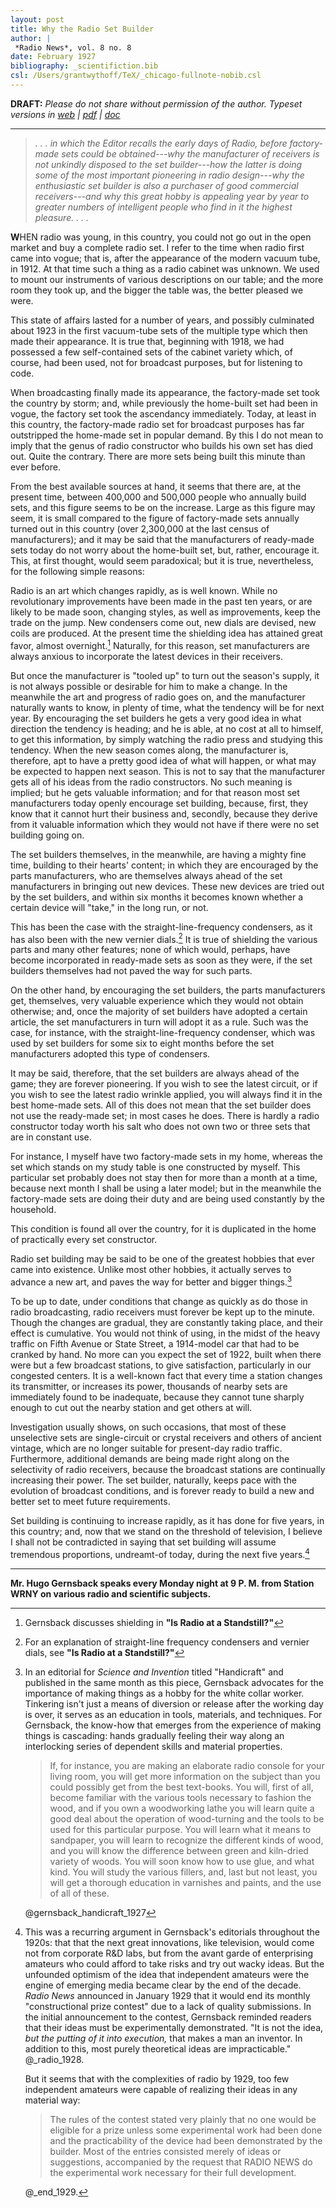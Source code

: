 ```yaml
---
layout: post
title: Why the Radio Set Builder
author: |
 *Radio News*, vol. 8 no. 8
date: February 1927
bibliography: _scientifiction.bib
csl: /Users/grantwythoff/TeX/_chicago-fullnote-nobib.csl
---
```


**DRAFT:** *Please do not share without permission of the author. Typeset versions in [web](http://gernsback.wythoff.net/192702_why_radio_set_builder.html) \| [pdf](https://github.com/gwijthoff/perversity_of_things/blob/gh-pages/typeset_drafts/192702_why_radio_set_builder.pdf?raw=true) \| [doc](https://github.com/gwijthoff/perversity_of_things/blob/gh-pages/typeset_drafts/192702_why_radio_set_builder.docx)*

* * * * * * * * 

> *. . . in which the Editor recalls the early days of Radio, before factory-made sets could be obtained---why the manufacturer of receivers is not unkindly disposed to the set builder---how the latter is doing some of the most important pioneering in radio design---why the enthusiastic set builder is also a purchaser of good commercial receivers---and why this great hobby is appealing year by year to greater numbers of intelligent people who find in it the highest pleasure. . . .*

**W**HEN radio was young, in this country, you could not go out in the open market and buy a complete radio set. I refer to the time when radio first came into vogue; that is, after the appearance of the modern vacuum tube, in 1912. At that time such a thing as a radio cabinet was unknown. We used to mount our instruments of various descriptions on our table; and the more room they took up, and the bigger the table was, the better pleased we were.

This state of affairs lasted for a number of years, and possibly culminated about 1923 in the first vacuum-tube sets of the multiple type which then made their appearance. It is true that, beginning with 1918, we had possessed a few self-contained sets of the cabinet variety which, of course, had been used, not for broadcast purposes, but for listening to code.

When broadcasting finally made its appearance, the factory-made set took the country by storm; and, while previously the home-built set had been in vogue, the factory set took the ascendancy immediately. Today, at least in this country, the factory-made radio set for broadcast purposes has far outstripped the home-made set in popular demand. By this I do not mean to imply that the genus of radio constructor who builds his own set has died out.  Quite the contrary.  There are more sets being built this minute than ever before.

From the best available sources at hand, it seems that there are, at the present time, between 400,000 and 500,000 people who annually build sets, and this figure seems to be on the increase. Large as this figure may seem, it is small compared to the figure of factory-made sets annually turned out in this country (over 2,300,000 at the last census of manufacturers); and it may be said that the manufacturers of ready-made sets today do not worry about the home-built set, but, rather, encourage it. This, at first thought, would seem paradoxical; but it is true, nevertheless, for the following simple reasons:

Radio is an art which changes rapidly, as is well known. While no revolutionary improvements have been made in the past ten years, or are likely to be made soon, changing styles, as well as improvements, keep the trade on the jump. New condensers come out, new dials are devised, new coils are produced. At the present time the shielding idea has attained great favor, almost overnight.[^shd] Naturally, for this reason, set manufacturers are always anxious to incorporate the latest devices in their receivers.

But once the manufacturer is "tooled up" to turn out the season's supply, it is not always possible or desirable for him to make a change. In the meanwhile the art and progress of radio goes on, and the manufacturer naturally wants to know, in plenty of time, what the tendency will be for next year. By encouraging the set builders he gets a very good idea in what direction the tendency is heading; and he is able, at no cost at all to himself, to get this information, by simply watching the radio press and studying this tendency. When the new season comes along, the manufacturer is, therefore, apt to have a pretty good idea of what will happen, or what may be expected to happen next season. This is not to say that the manufacturer gets all of his ideas from the radio constructors. No such meaning is implied; but he gets valuable information; and for that reason most set manufacturers today openly encourage set building, because, first, they know that it cannot hurt their business and, secondly, because they derive from it valuable information which they would not have if there were no set building going on. 

The set builders themselves, in the meanwhile, are having a mighty fine time, building to their hearts' content; in which they are encouraged by the parts manufacturers, who are themselves always ahead of the set manufacturers in bringing out new devices. These new devices are tried out by the set builders, and within six months it becomes known whether a certain device will "take," in the long run, or not.

This has been the case with the straight-line-frequency condensers, as it has also been with the new vernier dials.[^dnp] It is true of shielding the various parts and many other features; none of which would, perhaps, have become incorporated in ready-made sets as soon as they were, if the set builders themselves had not paved the way for such parts.

On the other hand, by encouraging the set builders, the parts manufacturers get, themselves, very valuable experience which they would not obtain otherwise; and, once the majority of set builders have adopted a certain article, the set manufacturers in turn will adopt it as a rule. Such was the case, for instance, with the straight-line-frequency condenser, which was used by set builders for some six to eight months before the set manufacturers adopted this type of condensers.

It may be said, therefore, that the set builders are always ahead of the game; they are forever pioneering. If you wish to see the latest circuit, or if you wish to see the latest radio wrinkle applied, you will always find it in the best home-made sets. All of this does not mean that the set builder does not use the ready-made set; in most cases he does. There is hardly a radio constructor today worth his salt who does not own two or three sets that are in constant use.

For instance, I myself have two factory-made sets in my home, whereas the set which stands on my study table is one constructed by myself. This particular set probably does not stay then for more than a month at a time, because next month I shall be using a later model; but in the meanwhile the factory-made sets are doing their duty and are being used constantly by the household.

This condition is found all over the country, for it is duplicated in the home of practically every set constructor.

Radio set building may be said to be one of the greatest hobbies that ever came into existence. Unlike most other hobbies, it actually serves to advance a new art, and paves the way for better and bigger things.[^fns]

To be up to date, under conditions that change as quickly as do those in radio broadcasting, radio receivers must forever be kept up to the minute. Though the changes are gradual, they are constantly taking place, and their effect is cumulative. You would not think of using, in the midst of the heavy traffic on Fifth Avenue or State Street, a 1914-model car that had to be cranked by hand. No more can you expect the set of 1922, built when there were but a few broadcast stations, to give satisfaction, particularly in our congested centers. It is a well-known fact that every time a station changes its transmitter, or increases its power, thousands of nearby sets are immediately found to be inadequate, because they cannot tune sharply enough to cut out the nearby station and get others at will.

Investigation usually shows, on such occasions, that most of these unselective sets are single-circuit or crystal receivers and others of ancient vintage, which are no longer suitable for present-day radio traffic. Furthermore, additional demands are being made right along on the selectivity of radio receivers, because the broadcast stations are continually increasing their power. The set builder, naturally, keeps pace with the evolution of broadcast conditions, and is forever ready to build a new and better set to meet future requirements.

Set building is continuing to increase rapidly, as it has done for five years, in this country; and, now that we stand on the threshold of television, I believe I shall not be contradicted in saying that set building will assume tremendous proportions, undreamt-of today, during the next five years.[^tvx]

* * * * * * * * * * * 

**Mr. Hugo Gernsback speaks every Monday night at 9 P. M. from Station WRNY on various radio and scientific subjects.**

[^shd]: Gernsback discusses shielding in **"Is Radio at a Standstill?"**

[^dnp]: For an explanation of straight-line frequency condensers and vernier dials, see **"Is Radio at a Standstill?"**

[^fns]: In an editorial for *Science and Invention* titled "Handicraft" and published in the same month as this piece, Gernsback advocates for the importance of making things as a hobby for the white collar worker.  Tinkering isn't just a means of diversion or release after the working day is over, it serves as an education in tools, materials, and techniques.  For Gernsback, the know-how that emerges from the experience of making things is cascading: hands gradually feeling their way along an interlocking series of dependent skills and material properties.

    > If, for instance, you are making an elaborate radio console for your living room, you will get more information on the subject than you could possibly get from the best text-books.  You will, first of all, become familiar with the various tools necessary to fashion the wood, and if you own a woodworking lathe you will learn quite a good deal about the operation of wood-turning and the tools to be used for this particular purpose.  You will learn what it means to sandpaper, you will learn to recognize the different kinds of wood, and you will know the difference between green and kiln-dried variety of woods.  You will soon know how to use glue, and what kind.  You will study the various fillers, and, last but not least, you will get a thorough education in varnishes and paints, and the use of all of these.
    
    @gernsback_handicraft_1927

[^tvx]: This was a recurring argument in Gernsback's editorials throughout the 1920s:  that that the next great innovations, like television, would come not from corporate R&D labs, but from the avant garde of enterprising amateurs who could afford to take risks and try out wacky ideas.  But the unfounded optimism of the idea that independent amateurs were the engine of emerging media became clear by the end of the decade.  *Radio News* announced in January 1929 that it would end its monthly "constructional prize contest" due to a lack of quality submissions.  In the initial announcement to the contest, Gernsback reminded readers that their ideas must be experimentally demonstrated. "It is not the idea, *but the putting of it into execution,* that makes a man an inventor.  In addition to this, most purely theoretical ideas are impracticable." @_radio_1928.

    But it seems that with the complexities of radio by 1929, too few independent amateurs were capable of realizing their ideas in any material way:

    > The rules of the contest stated very plainly that no one would be eligible for a prize unless some experimental work had been done and the practicability of the device had been demonstrated by the builder.  Most of the entries consisted merely of ideas or suggestions, accompanied by the request that RADIO NEWS do the experimental work necessary for their full development.
    
    @_end_1929.